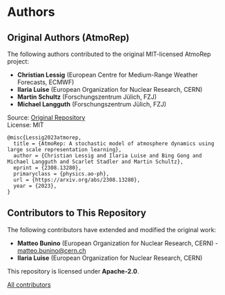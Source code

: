 # Authors

## Original Authors (AtmoRep)

The following authors contributed to the original MIT-licensed AtmoRep project:

- **Christian Lessig** (European Centre for Medium-Range Weather Forecasts, ECMWF)
- **Ilaria Luise** (European Organization for Nuclear Research, CERN)
- **Martin Schultz** (Forschungszentrum Jülich, FZJ)
- **Michael Langguth** (Forschungszentrum Jülich, FZJ)

Source: [Original Repository](https://github.com/clessig/atmorep)  
License: MIT

```text
@misc{Lessig2023atmorep,
  title = {AtmoRep: A stochastic model of atmosphere dynamics using large scale representation learning},
  author = {Christian Lessig and Ilaria Luise and Bing Gong and Michael Langguth and Scarlet Stadler and Martin Schultz},
  eprint = {2308.13280},
  primaryclass = {physics.ao-ph},
  url = {https://arxiv.org/abs/2308.13280},
  year = {2023},
}
```

## Contributors to This Repository

The following contributors have extended and modified the original work:

- **Matteo Bunino** (European Organization for Nuclear Research, CERN) - [matteo.bunino@cern.ch](mailto:matteo.bunino@cern.ch)
- **Ilaria Luise** (European Organization for Nuclear Research, CERN)

This repository is licensed under **Apache-2.0**.

[All contributors](https://github.com/matbun/atmorep-itwinai-plugin/graphs/contributors)
